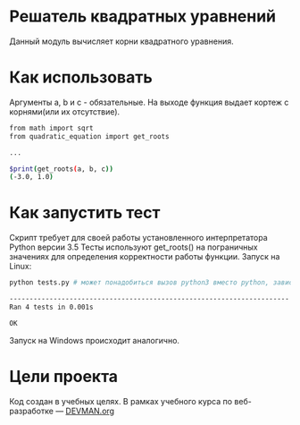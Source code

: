 # Решатель квадратных уравнений

Данный модуль вычисляет корни квадратного уравнения.

# Как использовать
Аргументы a, b и c - обязательные.
На выходе функция выдает кортеж с корнями(или их отсутствие).
```bash
from math import sqrt
from quadratic_equation import get_roots

...

$print(get_roots(a, b, c))
(-3.0, 1.0)
```

# Как запустить тест

Скрипт требует для своей работы установленного интерпретатора Python версии 3.5
Тесты используют get_roots() на пограничных значениях для определения корректности работы функции.
Запуск на Linux:

```bash
python tests.py # может понадобиться вызов python3 вместо python, зависит от настроек операционной системы

----------------------------------------------------------------------
Ran 4 tests in 0.001s

OK
```

Запуск на Windows происходит аналогично.

# Цели проекта

Код создан в учебных целях. В рамках учебного курса по веб-разработке ― [DEVMAN.org](https://devman.org)

